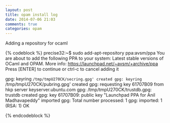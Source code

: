 ```yaml
---
layout: post
title: opam install log
date: 2014-07-06 21:03
comments: true
categories: opam
---
```


Adding a repository for ocaml

{% codeblock %}
precise32:~$ sudo add-apt-repository ppa:avsm/ppa
You are about to add the following PPA to your system:
 Latest stable versions of OCaml and OPAM.
 More info: https://launchpad.net/~avsm/+archive/ppa
Press [ENTER] to continue or ctrl-c to cancel adding it


gpg: keyring `/tmp/tmpU270CK/secring.gpg' created
gpg: keyring `/tmp/tmpU270CK/pubring.gpg' created
gpg: requesting key 61707B09 from hkp server keyserver.ubuntu.com
gpg: /tmp/tmpU270CK/trustdb.gpg: trustdb created
gpg: key 61707B09: public key "Launchpad PPA for Anil Madhavapeddy" imported
gpg: Total number processed: 1
gpg:               imported: 1  (RSA: 1)
OK

{% endcodeblock %}
